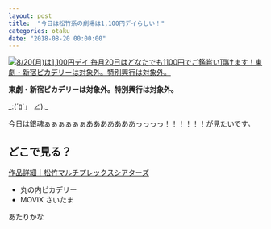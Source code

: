 ```yaml
---
layout: post
title:  "今日は松竹系の劇場は1,100円デイらしい！"
categories: otaku
date: "2018-08-20 00:00:00"
---
```


[![8/20(月)は1,100円デイ 毎月20日はどなたでも1100円でご鑑賞い頂けます！東劇・新宿ピカデリーは対象外。特別興行は対象外。](https://www.smt-cinema.com/mailimg/vol102/images/cpn_1100.jpg)](https://www.smt-cinema.com/mailimg/vol102/)

**東劇・新宿ピカデリーは対象外。特別興行は対象外。**

\_:(´ﾛ`」 ∠):\_

今日は銀魂ぁぁぁぁぁぁあああああああっっっっ！！！！！！が見たいです。

## どこで見る？

[作品詳細｜松竹マルチプレックスシアターズ](https://www.smt-cinema.com/movie/detail/?cinemaid=T0022618)

- 丸の内ピカデリー
- MOVIX さいたま

あたりかな
